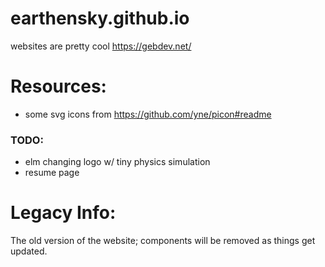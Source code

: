# earthensky.github.io
websites are pretty cool https://gebdev.net/

# Resources:
- some svg icons from https://github.com/yne/picon#readme

### TODO: 
- elm changing logo w/ tiny physics simulation
- resume page

# Legacy Info:
The old version of the website; components will be removed as things get updated.
